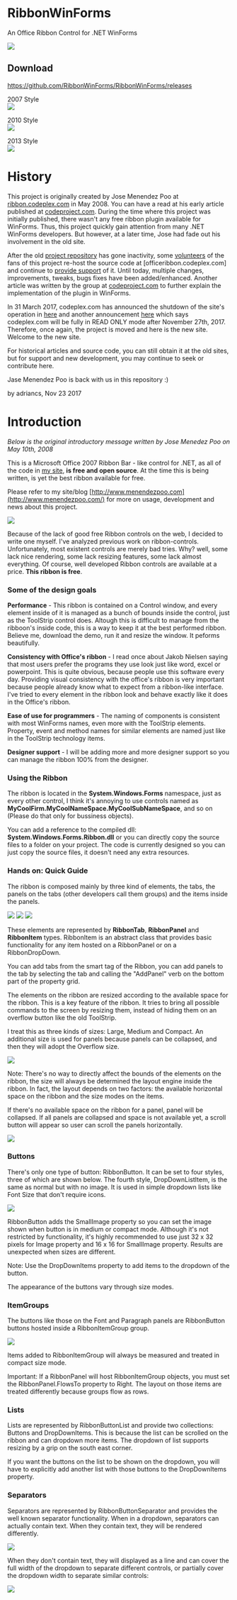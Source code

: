 # RibbonWinForms
An Office Ribbon Control for .NET WinForms

<img src='https://travis-ci.com/catterpiler74/RibbonWinForms.svg?branch=master' />


## Download
https://github.com/RibbonWinForms/RibbonWinForms/releases


2007 Style<br />
<img src='https://github.com/RibbonWinForms/RibbonWinForms/blob/master/documentation/t3.png' />

2010 Style<br />
<img src='https://github.com/RibbonWinForms/RibbonWinForms/blob/master/documentation/t4.png' />

2013 Style<br />
<img src='https://github.com/RibbonWinForms/RibbonWinForms/blob/master/documentation/t5.png' />

# History
This project is originally created by Jose Menendez Poo at [ribbon.codeplex.com](https://ribbon.codeplex.com/) in May 2008. You can have a read at his early article published at [codeproject.com](https://www.codeproject.com/Articles/25907/A-Professional-Ribbon-You-Will-Use-Now-with-orb). During the time where this project was initially published, there wasn't any free ribbon plugin available for WinForms. Thus, this project quickly gain attention from many .NET WinForms developers. But however, at a later time, Jose had fade out his involvement in the old site.

After the old [project repository](https://ribbon.codeplex.com) has gone inactivity, some [volunteers](https://officeribbon.codeplex.com/team/view) of the fans of this project re-host the source code at [officeribbon.codeplex.com] and continue to [provide support](https://officeribbon.codeplex.com/SourceControl/latest) of it. Until today, multiple changes, improvements, tweaks, bugs fixes have been added/enhanced. Another article was written by the group at  [codeproject.com](https://www.codeproject.com/Articles/364272/Easily-Add-a-Ribbon-into-a-WinForms-Application-Cs) to further explain the implementation of the plugin in WinForms.

In 31 March 2017, codeplex.com has announced the shutdown of the site's operation in [here](https://blogs.msdn.microsoft.com/bharry/2017/03/31/shutting-down-codeplex/) and another announcement [here](https://codeplex.codeplex.com/wikipage?title=Moving%20CodePlex%20to%20read-only) which says codeplex.com will be fully in READ ONLY mode after November 27th, 2017. Therefore, once again, the project is moved and here is the new site. Welcome to the new site.

For historical articles and source code, you can still obtain it at the old sites, but for support and new development, you may continue to seek or contribute here.

Jase Menendez Poo is back with us in this repository :)

by adriancs, Nov 23 2017

# Introduction
*Below is the original introductory message written by Jose Menedez Poo on May 10th, 2008*

This is a Microsoft Office 2007 Ribbon Bar - like control for .NET, as all of the code in [my site](http://www.menendezpoo.com/), **is free and open source**. At the time this is being written, is yet the best ribbon available for free.

Please refer to my site/blog [http://www.menendezpoo.com](http://www.menendezpoo.com/) for more on usage, development and news about this project.

<img src='https://github.com/RibbonWinForms/RibbonWinForms/blob/master/documentation/s1.jpg' />

Because of the lack of good free Ribbon controls on the web, I decided to write one myself. I've analyzed previous work on ribbon-controls. Unfortunately, most existent controls are merely bad tries. Why? well, some lack nice rendering, some lack resizing features, some lack almost everything. Of course, well developed Ribbon controls are available at a price. **This ribbon is free**.

### Some of the design goals

**Performance** - This ribbon is contained on a Control window, and every element inside of it is managed as a bunch of bounds inside the control, just as the ToolStrip control does. Altough this is difficult to manage from the ribboon's inside code, this is a way to keep it at the best performed ribbon. Believe me, download the demo, run it and resize the window. It peforms beautifully.

**Consistency with Office's ribbon** - I read once about Jakob Nielsen saying that most users prefer the programs they use look just like word, excel or powerpoint. This is quite obvious, because people use this software every day. Providing visual consistency with the office's ribbon is very important because people already know what to expect from a ribbon-like interface. I've tried to every element in the ribbon look and behave exactly like it does in the Office's ribbon.

**Ease of use for programmers** - The naming of components is consistent with most WinForms names, even more with the ToolStrip elements. Property, event and method names for similar elements are named just like in the ToolStrip technology items.

**Designer support** - I will be adding more and more designer support so you can manage the ribbon 100% from the designer.

### Using the Ribbon

The ribbon is located in the **System.Windows.Forms** namespace, just as every other control, I think it's annoying to use controls named as **MyCoolFirm.MyCoolNameSpace.MyCoolSubNameSpace**, and so on (Please do that only for bussiness objects).

You can add a reference to the compiled dll: **System.Windows.Forms.Ribbon.dll** or you can directly copy the source files to a folder on your project. The code is currently designed so you can just copy the source files, it doesn't need any extra resources.

### Hands on: Quick Guide

The ribbon is composed mainly by three kind of elements, the tabs, the panels on the tabs (other developers call them groups) and the items inside the panels.

<img src='https://github.com/RibbonWinForms/RibbonWinForms/blob/master/documentation/s2.gif' />

<img src='https://github.com/RibbonWinForms/RibbonWinForms/blob/master/documentation/s3.gif' />

<img src='https://github.com/RibbonWinForms/RibbonWinForms/blob/master/documentation/s4.gif' />

These elements are represented by **RibbonTab**, **RibbonPanel** and **RibbonItem** types. RibbonItem is an abstract class that provides basic functionality for any item hosted on a RibbonPanel or on a RibbonDropDown.

You can add tabs from the smart tag of the Ribbon, you can add panels to the tab by selecting the tab and calling the "AddPanel" verb on the bottom part of the property grid.

The elements on the ribbon are resized according to the available space for the ribbon. This is a key feature of the ribbon. It tries to bring all possible commands to the screen by resizing them, instead of hiding them on an overflow button like the old ToolStrip.

I treat this as three kinds of sizes: Large, Medium and Compact. An additional size is used for panels because panels can be collapsed, and then they will adopt the Overflow size.

<img src='https://github.com/RibbonWinForms/RibbonWinForms/blob/master/documentation/s5.gif' />

Note: There's no way to directly affect the bounds of the elements on the ribbon, the size will always be determined the layout engine inside the ribbon. In fact, the layout depends on two factors: the available horizontal space on the ribbon and the size modes on the items.

If there's no available space on the ribbon for a panel, panel will be collapsed. If all panels are collapsed and space is not available yet, a scroll button will appear so user can scroll the panels horizontally.

<img src='https://github.com/RibbonWinForms/RibbonWinForms/blob/master/documentation/s6.gif' />

### Buttons

There's only one type of button: RibbonButton. It can be set to four styles, three of which are shown below. The fourth style, DropDownListItem, is the same as normal but with no image. It is used in simple dropdown lists like Font Size that don't require icons.

<img src='https://github.com/RibbonWinForms/RibbonWinForms/blob/master/documentation/s7.gif' />

RibbonButton adds the SmallImage property so you can set the image shown when button is in medium or compact mode. Although it's not restricted by functionality, it's highly recommended to use just 32 x 32 pixels for Image property and 16 x 16 for SmallImage property. Results are unexpected when sizes are different.

Note: Use the DropDownItems property to add items to the dropdown of the button.

The appearance of the buttons vary through size modes.

### ItemGroups

The buttons like those on the Font and Paragraph panels are RibbonButton buttons hosted inside a RibbonItemGroup group.

<img src='https://github.com/RibbonWinForms/RibbonWinForms/blob/master/documentation/s8.gif' />

Items added to RibbonItemGroup will always be measured and treated in compact size mode.

Important: If a RibbonPanel will host RibbonItemGroup objects, you must set the RibbonPanel.FlowsTo property to Right. The layout on those items are treated differently because groups flow as rows.

### Lists

Lists are represented by RibbonButtonList and provide two collections: Buttons and DropDownItems. This is because the list can be scrolled on the ribbon and can dropdown more items. The dropdown of list supports resizing by a grip on the south east corner.

If you want the buttons on the list to be shown on the dropdown, you will have to explicitly add another list with those buttons to the DropDownItems property.

### Separators

Separators are represented by RibbonButtonSeparator and provides the well known separator functionality. When in a dropdown, separators can actually contain text. When they contain text, they will be rendered differently.

<img src='https://github.com/RibbonWinForms/RibbonWinForms/blob/master/documentation/s9.gif' />

When they don't contain text, they will displayed as a line and can cover the full width of the dropdown to separate different controls, or partially cover the dropdown width to separate similar controls:

<img src='https://github.com/RibbonWinForms/RibbonWinForms/blob/master/documentation/s10.png' />
